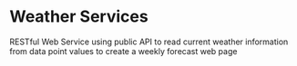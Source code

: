 # Weather Services 
RESTful Web Service using public API to read current weather information from data point values to create a weekly forecast web page
